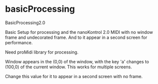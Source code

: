 basicProcessing
===============

BasicProcessing2.0

Basic Setup for processing and the nanoKontrol 2.0 MIDI with no window frame and undecorated frame. And to it appear in a second screen for performance. 

Need proMidi library for processing.

Window appears in the (0,0) of the window, with the key 'a' changes to (100,0) of the current window. This works for multiple screens. 

Change this value for it to appear in a second screen with no frame.